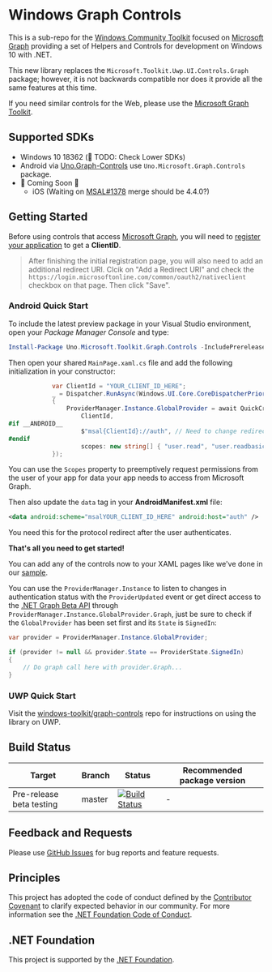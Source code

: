 # Windows Graph Controls

This is a sub-repo for the [Windows Community Toolkit](https://aka.ms/wct) focused on [Microsoft Graph](https://developer.microsoft.com/en-us/graph/) providing a set of Helpers and Controls for development on Windows 10 with .NET.

This new library replaces the `Microsoft.Toolkit.Uwp.UI.Controls.Graph` package; however, it is not backwards compatible nor does it provide all the same features at this time.

If you need similar controls for the Web, please use the [Microsoft Graph Toolkit](https://aka.ms/mgt).

## <a name="supported"></a> Supported SDKs

* Windows 10 18362 (🚧 TODO: Check Lower SDKs)
* Android via [Uno.Graph-Controls](https://aka.ms/wgt-uno) use `Uno.Microsoft.Graph.Controls` package.
* 🚧 Coming Soon 🚧
  * iOS (Waiting on [MSAL#1378](https://github.com/AzureAD/microsoft-authentication-library-for-dotnet/pull/1378) merge should be 4.4.0?)

## <a name="documentation"></a> Getting Started

Before using controls that access [Microsoft Graph](https://graph.microsoft.com), you will need to [register your application](https://docs.microsoft.com/en-us/azure/active-directory/develop/quickstart-register-app) to get a **ClientID**.

> After finishing the initial registration page, you will also need to add an additional redirect URI. Clcik on "Add a Redirect URI" and check the `https://login.microsoftonline.com/common/oauth2/nativeclient` checkbox on that page. Then click "Save".

### Android Quick Start

To include the latest preview package in your Visual Studio environment, open your _Package Manager Console_ and type:

```powershell
Install-Package Uno.Microsoft.Toolkit.Graph.Controls -IncludePrerelease
```

Then open your shared `MainPage.xaml.cs` file and add the following initialization in your constructor:

<!-- 🚧 TODO: Can we simplify this pattern somehow in the future? -->

```csharp
            var ClientId = "YOUR_CLIENT_ID_HERE";
            _ = Dispatcher.RunAsync(Windows.UI.Core.CoreDispatcherPriority.Normal, async () =>
            {
                ProviderManager.Instance.GlobalProvider = await QuickCreate.CreateMsalProviderAsync(
                    ClientId,
#if __ANDROID__
                    $"msal{ClientId}://auth", // Need to change redirectUri on Android for protocol registration from AndroidManifest.xml, ClientId needs to be updated there as well to match above.
#endif
                    scopes: new string[] { "user.read", "user.readbasic.all", "people.read" });
            });
```

You can use the `Scopes` property to preemptively request permissions from the user of your app for data your app needs to access from Microsoft Graph.

Then also update the `data` tag in your **AndroidManifest.xml** file:

```xml
<data android:scheme="msalYOUR_CLIENT_ID_HERE" android:host="auth" />
```

You need this for the protocol redirect after the user authenticates.

**That's all you need to get started!**

You can add any of the controls now to your XAML pages like we've done in our [sample](SampleGraphApp/SampleGraphApp.Shared/MainPage.xaml).

You can use the `ProviderManager.Instance` to listen to changes in authentication status with the `ProviderUpdated` event or get direct access to the [.NET Graph Beta API](https://github.com/microsoftgraph/msgraph-beta-sdk-dotnet) through `ProviderManager.Instance.GlobalProvider.Graph`, just be sure to check if the `GlobalProvider` has been set first and its `State` is `SignedIn`:

```csharp
var provider = ProviderManager.Instance.GlobalProvider;

if (provider != null && provider.State == ProviderState.SignedIn)
{
    // Do graph call here with provider.Graph...
}
```

### UWP Quick Start

Visit the [windows-toolkit/graph-controls](https://aka.ms/wgt) repo for instructions on using the library on UWP.

## Build Status
| Target | Branch | Status | Recommended package version |
| ------ | ------ | ------ | ------ |
| Pre-release beta testing | master | [![Build Status](https://uno-platform.visualstudio.com/Uno%20Platform/_apis/build/status/Uno%20Platform/Uno.Graph-Controls?branchName=master)](https://uno-platform.visualstudio.com/Uno%20Platform/_build/latest?definitionId=64&branchName=master) | - |

## Feedback and Requests
Please use [GitHub Issues](https://github.com/windows-toolkit/Graph-Controls/issues) for bug reports and feature requests.

## Principles
This project has adopted the code of conduct defined by the [Contributor Covenant](http://contributor-covenant.org/)
to clarify expected behavior in our community.
For more information see the [.NET Foundation Code of Conduct](http://dotnetfoundation.org/code-of-conduct).

## .NET Foundation
This project is supported by the [.NET Foundation](http://dotnetfoundation.org).
